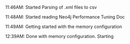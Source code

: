 11:46AM: Started Parsing of .xml files to csv

11:48AM: Started reading Neo4j Performance Tuning Doc

11:49AM: Getting started with the memory configuration

12:39AM: Done with memory configuration. Starting
